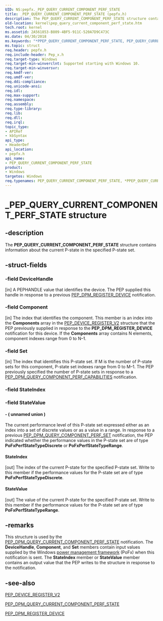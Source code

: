 ```yaml
---
UID: NS:pepfx._PEP_QUERY_CURRENT_COMPONENT_PERF_STATE
title: _PEP_QUERY_CURRENT_COMPONENT_PERF_STATE (pepfx.h)
description: The PEP_QUERY_CURRENT_COMPONENT_PERF_STATE structure contains information about the current P-state in the specified P-state set.
old-location: kernel\pep_query_current_component_perf_state.htm
tech.root: kernel
ms.assetid: 2A561853-B809-4BF5-911C-520A7D9C473C
ms.date: 04/30/2018
ms.keywords: "*PPEP_QUERY_CURRENT_COMPONENT_PERF_STATE, PEP_QUERY_CURRENT_COMPONENT_PERF_STATE, PEP_QUERY_CURRENT_COMPONENT_PERF_STATE structure [Kernel-Mode Driver Architecture], PPEP_QUERY_CURRENT_COMPONENT_PERF_STATE, PPEP_QUERY_CURRENT_COMPONENT_PERF_STATE structure pointer [Kernel-Mode Driver Architecture], _PEP_QUERY_CURRENT_COMPONENT_PERF_STATE, kernel.pep_query_current_component_perf_state, pepfx/PEP_QUERY_CURRENT_COMPONENT_PERF_STATE, pepfx/PPEP_QUERY_CURRENT_COMPONENT_PERF_STATE"
ms.topic: struct
req.header: pepfx.h
req.include-header: Pep_x.h
req.target-type: Windows
req.target-min-winverclnt: Supported starting with Windows 10.
req.target-min-winversvr: 
req.kmdf-ver: 
req.umdf-ver: 
req.ddi-compliance: 
req.unicode-ansi: 
req.idl: 
req.max-support: 
req.namespace: 
req.assembly: 
req.type-library: 
req.lib: 
req.dll: 
req.irql: 
topic_type:
- APIRef
- kbSyntax
api_type:
- HeaderDef
api_location:
- pepfx.h
api_name:
- PEP_QUERY_CURRENT_COMPONENT_PERF_STATE
product:
- Windows
targetos: Windows
req.typenames: PEP_QUERY_CURRENT_COMPONENT_PERF_STATE, *PPEP_QUERY_CURRENT_COMPONENT_PERF_STATE
---
```


# _PEP_QUERY_CURRENT_COMPONENT_PERF_STATE structure


## -description


The <b>PEP_QUERY_CURRENT_COMPONENT_PERF_STATE</b> structure contains information about the current P-state in the specified P-state set.


## -struct-fields




### -field DeviceHandle

[in] A PEPHANDLE value that identifies the device. The PEP supplied this handle in response to a previous <a href="https://msdn.microsoft.com/library/windows/hardware/mt186849">PEP_DPM_REGISTER_DEVICE</a> notification.


### -field Component

[in] The index that identifies the component. This member is an index into the <b>Components</b> array in the <a href="https://msdn.microsoft.com/library/windows/hardware/mt186713">PEP_DEVICE_REGISTER_V2</a> structure that the PEP previously supplied in response to the <b>PEP_DPM_REGISTER_DEVICE</b> notification for this device. If the <b>Components</b> array contains N elements, component indexes range from 0 to N–1.


### -field Set

[in] The index that identifies this P-state set. If M is the number of P-state sets for this component, P-state set indexes range from 0 to M–1. The PEP previously specified the number of P-state sets in response to a <a href="https://msdn.microsoft.com/library/windows/hardware/mt186839">PEP_DPM_QUERY_COMPONENT_PERF_CAPABILITIES</a> notification.


### -field StateIndex

 


### -field StateValue

 




#### - ( unnamed union )

The current performance level of this P-state set expressed either as an index into a set of discrete values or as a value in a range. In response to a previous <a href="https://msdn.microsoft.com/library/windows/hardware/mt186840">PEP_DPM_QUERY_COMPONENT_PERF_SET</a> notification, the PEP indicated whether the performance values in the P-state set are of type <b>PoFxPerfStateTypeDiscrete</b> or <b>PoFxPerfStateTypeRange</b>.



#### StateIndex

[out] The index of the current P-state for the specified P-state set. Write to this member if the performance values for the P-state set are of type <b>PoFxPerfStateTypeDiscrete</b>.



#### StateValue

[out] The value of the current P-state for the specified P-state set. Write to this member if the performance values for the P-state set are of type <b>PoFxPerfStateTypeRange</b>.


## -remarks



This structure is used by the <a href="https://msdn.microsoft.com/library/windows/hardware/mt186843">PEP_DPM_QUERY_CURRENT_COMPONENT_PERF_STATE</a> notification. The <b>DeviceHandle</b>, <b>Component</b>, and <b>Set</b> members contain input values supplied by the Windows <a href="https://msdn.microsoft.com/B08F8ABF-FD43-434C-A345-337FBB799D9B">power management framework</a> (PoFx) when this notification is sent. The <b>StateIndex</b> member or <b>StateValue</b> member contains an output value that the PEP writes to the structure in response to the notification.




## -see-also




<a href="https://msdn.microsoft.com/library/windows/hardware/mt186713">PEP_DEVICE_REGISTER_V2</a>



<a href="https://msdn.microsoft.com/library/windows/hardware/mt186843">PEP_DPM_QUERY_CURRENT_COMPONENT_PERF_STATE</a>



<a href="https://msdn.microsoft.com/library/windows/hardware/mt186849">PEP_DPM_REGISTER_DEVICE</a>
 

 

